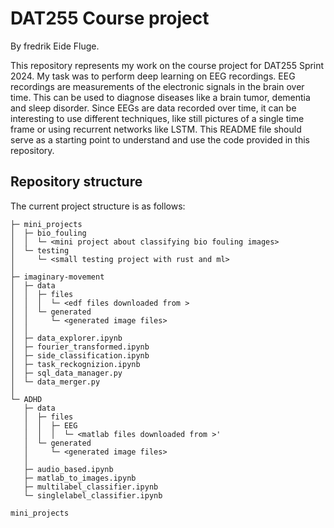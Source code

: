 # DAT255 Course project
By fredrik Eide Fluge.

This repository represents my work on the course project for DAT255 Sprint 2024. My task was to perform deep learning on EEG recordings.
EEG recordings are measurements of the electronic signals in the brain over time. This can be used to diagnose diseases like a brain tumor, dementia and sleep disorder. Since EEGs are data recorded over time, it can be interesting to use different techniques, like still pictures of a single time frame or using recurrent networks like LSTM.
This README file should serve as a starting point to understand and use the code provided in this repository.

## Repository structure
The current project structure is as follows:
```
├─ mini_projects
│  ├─ bio_fouling
│  │  └─ <mini project about classifying bio fouling images>
│  └─ testing
│     └─ <small testing project with rust and ml>     
│
├─ imaginary-movement
│  ├─ data
│  │  ├─ files
│  │  │  └─ <edf files downloaded from >
│  │  └─ generated
│  │     └─ <generated image files>
│  │
│  ├─ data_explorer.ipynb
│  ├─ fourier_transformed.ipynb
│  ├─ side_classification.ipynb
│  ├─ task_reckognizion.ipynb
│  ├─ sql_data_manager.py
│  └─ data_merger.py
│  
└─ ADHD
   ├─ data
   │  ├─ files
   │  │  ├─ EEG
   │  │  │  └─ <matlab files downloaded from >'
   │  └─ generated
   │     └─ <generated image files> 
   │
   ├─ audio_based.ipynb
   ├─ matlab_to_images.ipynb
   ├─ multilabel_classifier.ipynb
   └─ singlelabel_classifier.ipynb
```
`mini_projects` 